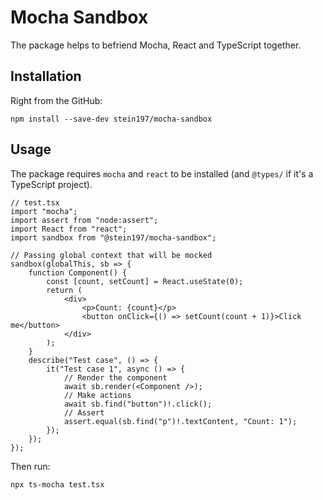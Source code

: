 # Mocha Sandbox
The package helps to befriend Mocha, React and TypeScript together.

## Installation
Right from the GitHub:
```
npm install --save-dev stein197/mocha-sandbox
```

## Usage
The package requires `mocha` and `react` to be installed (and `@types/` if it's a TypeScript project).
```tsx
// test.tsx
import "mocha";
import assert from "node:assert";
import React from "react";
import sandbox from "@stein197/mocha-sandbox";

// Passing global context that will be mocked
sandbox(globalThis, sb => {
	function Component() {
		const [count, setCount] = React.useState(0);
		return (
			<div>
				<p>Count: {count}</p>
				<button onClick={() => setCount(count + 1)}>Click me</button>
			</div>
		);
	}
	describe("Test case", () => {
		it("Test case 1", async () => {
			// Render the component
			await sb.render(<Component />);
			// Make actions
			await sb.find("button")!.click();
			// Assert
			assert.equal(sb.find("p")!.textContent, "Count: 1");
		});
	});
});
```

Then run:
```
npx ts-mocha test.tsx
```
